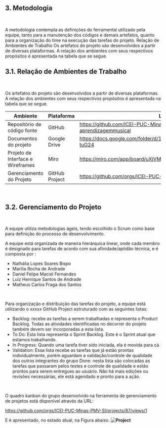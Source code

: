 ## 3. Metodologia <a name="metodologia"></a> 
<br>

A metodologia contempla as definições do ferramental utilizado pela equipe, tanto para a manutenção dos códigos e demais artefatos, quanto para a organização do time na execução das tarefas do projeto.
Relação de Ambientes de Trabalho
Os artefatos do projeto são desenvolvidos a partir de diversas plataformas. A relação dos ambientes com seus respectivos propósitos é apresentada na tabela que se segue. 
<br>

## 3.1. Relação de Ambientes de Trabalho <a name="ambiente_trabalho"></a>
<br>

Os artefatos do projeto são desenvolvidos a partir de diversas plataformas. A relação dos ambientes com seus respectivos propósitos é apresentada na tabela que se segue. 

| Ambiente  | Plataforma | Link de acesso|
| ------------- |-------------|-------------|
| Repositório de código fonte | GitHub | https://github.com/ICEI-PUC-Minas-PMV-SI/pmv-si-2023-1-e1-proj-web-t4-aprendizagemmusical 
| Documentos do projeto | Google Drive | https://docs.google.com/folder/d/1xE9t6zD78VnVkeOSgDfss33QWe85ogqYpx9x-tuG24 
| Projeto de Interface e  Wireframes | Miro |https://miro.com/app/board/uXjVMOLyiIw=/ 
|Gerenciamento do Projeto | GitHub Project | https://github.com/orgs/ICEI-PUC-Minas-PMV-SI/projects/87/views/1 

<br>

## 3.2. Gerenciamento do Projeto <a name="gerenciamento_projeto"></a>
<br>

A equipe utiliza metodologias ágeis, tendo escolhido o Scrum como base para definição do processo de desenvolvimento.

A equipe está organizada de maneira hierárquica linear, onde cada membro é designado para tarefas de acordo com sua afinidade/aptidão técnica, e é composta por :

* Nathália Lopes Soares Bispo
* Marília Rocha de Andrade
* Daniel Felipe Maciel Fernandes
* Luiz Henrique Santos de Andrade
* Matheus Carlos Fraga dos Santos
<br>

Para organização e distribuição das tarefas do projeto, a equipe está utilizando o xxxxx GitHub Project estruturado com as seguintes listas: 

* Backlog: recebe as tarefas a serem trabalhadas e representa o Product Backlog. Todas as atividades identificadas no decorrer do projeto também devem ser incorporadas a esta lista.
* To Do: Esta lista representa o Sprint Backlog. Este é o Sprint atual que estamos trabalhando.
* In Progress: Quando uma tarefa tiver sido iniciada, ela é movida para cá.
* Validation: Essa lista recebe as tarefas que já estão prontas individualmente, porém aguardam a validação/controle de qualidade dos outros integrantes do grupo
Done: nesta lista são colocadas as tarefas que passaram pelos testes e controle de qualidade e estão prontos para serem entregues ao usuário. Não há mais edições ou revisões necessárias, ele está agendado e pronto para a ação.
<br>

O quadro kanban do grupo desenvolvido na ferramenta de gerenciamento de projetos está disponível através da URL:

https://github.com/orgs/ICEI-PUC-Minas-PMV-SI/projects/87/views/1

E é apresentado, no estado atual, na Figura abaixo. 
**![Project](./img/kanban.jpg)** 